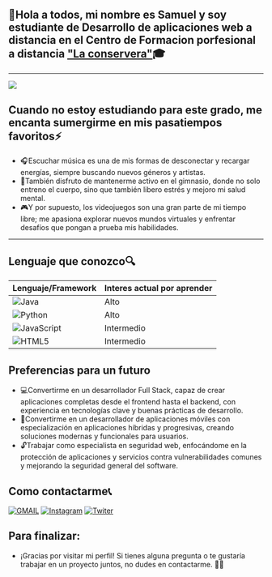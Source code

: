 ## 👋Hola a todos, mi nombre es Samuel y soy estudiante de Desarrollo de aplicaciones web a distancia en el Centro de Formacion porfesional a distancia ["La conservera"](https://sites.google.com/view/fplaconservera)🎓

---

[![](https://salesystems.es/wp-content/uploads/2023/01/tecnologia-informatica-diferencias.jpg)](https://todofp.es/que-estudiar/loe/informatica-comunicaciones/des-aplicaciones-web.html)

## Cuando no estoy estudiando para este grado, me encanta sumergirme en mis pasatiempos favoritos⚡
- 🎧Escuchar música es una de mis formas de desconectar y recargar energías, siempre buscando nuevos géneros y artistas.
- 💪También disfruto de mantenerme activo en el gimnasio, donde no solo entreno el cuerpo, sino que también libero estrés y mejoro mi salud mental.
- 🎮Y por supuesto, los videojuegos son una gran parte de mi tiempo libre; me apasiona explorar nuevos mundos virtuales y enfrentar desafíos que pongan a prueba mis habilidades.

---

## Lenguaje que conozco🔍

| Lenguaje/Framework                                                                                | Interes actual por aprender| 
|--------------------                                                                               |--------------------        |
|![Java](https://img.shields.io/badge/Java-ED8B00?style=for-the-badge&logo=java&logoColor=white)                   | Alto        |
|![Python](https://img.shields.io/badge/Python-FFD43B?style=for-the-badge&logo=python&logoColor=306998)            | Alto        |    
|![JavaScript](https://img.shields.io/badge/JavaScript-323330?style=for-the-badge&logo=javascript&logoColor=F7DF1E)| Intermedio  |
|![HTML5](https://img.shields.io/badge/HTML-E34F26?style=for-the-badge&logo=html5&logoColor=white)                 | Intermedio  |


## Preferencias para un futuro

 - 💻Convertirme en un desarrollador Full Stack, capaz de crear aplicaciones completas desde el frontend hasta el backend, con experiencia en tecnologías clave y buenas prácticas de desarrollo.
 - 📱Convertirme en un desarrollador de aplicaciones móviles con especialización en aplicaciones híbridas y progresivas, creando soluciones modernas y funcionales para usuarios.
 - 🔓Trabajar como especialista en seguridad web, enfocándome en la protección de aplicaciones y servicios contra vulnerabilidades comunes y mejorando la seguridad general del software.

## Como contactarme📞

[![GMAIL](https://img.shields.io/badge/Mail-D14836?style=for-the-badge&logo=gmail&logoColor=white)](1666321@alu.murciaeduca.es)
[![Instagram](https://img.shields.io/badge/Instagram-E4405F?style=for-the-badge&logo=instagram&logoColor=white)](https://www.instagram.com/samurl11)
[![Twiter](https://img.shields.io/badge/Twitter-1DA1F2?style=for-the-badge&logo=twitter&logoColor=white)](https://x.com/samuel_lison)

## Para finalizar:
- ¡Gracias por visitar mi perfil! Si tienes alguna pregunta o te gustaría trabajar en un proyecto juntos, no dudes en contactarme. 🚀😊
